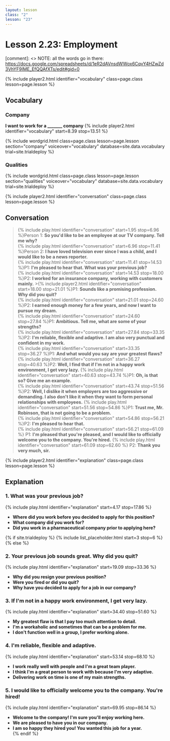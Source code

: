 ```yaml
---
layout: lesson
class: "2"
lesson: "23"
---
```



# Lesson 2.23: Employment 

[comment]: <> NOTE: all the words go in there: https://docs.google.com/spreadsheets/d/1eR2dAVnsdWWox6CqvY4HZwZd3VhYF9IME_EfQQAfXTs/edit#gid=0

{% include player2.html identifier="vocabulary" class=page.class lesson=page.lesson %}
## Vocabulary 


### Company 
**I want to work for a _______ company**
{% include player2.html identifier="vocabulary" start=8.39 stop=13.51 %}

{% include wordgrid.html 
		class=page.class 
		lesson=page.lesson 
		section="company"
		voiceover="vocabulary"
		database=site.data.vocabulary 
		trial=site.trialdeploy %}


### Qualities 

{% include wordgrid.html 
		class=page.class 
		lesson=page.lesson 
		section="qualities"
		voiceover="vocabulary"
		database=site.data.vocabulary 
		trial=site.trialdeploy %}
		

{% include player2.html identifier="conversation" class=page.class lesson=page.lesson %}

## Conversation

>{% include play.html identifier="conversation" start=1.95 stop=6.96 %}Person 1: **So you'd like to be an employee at our TV company. Tell me why?**   
>{% include play.html identifier="conversation" start=6.96  stop=11.41 %}Person 2: **I have loved television ever since I was a child, and I would like to be a news reporter.**    
>{% include play.html identifier="conversation" start=11.41  stop=14.53 %}P1: **I'm pleased to hear that. What was your previous job?**    
>{% include play.html identifier="conversation" start=14.53 stop=18.00 %}P2: **I worked for an insurance company, working with customers mainly.**  >{% include player2.html identifier="conversation" start=18.00  stop=21.01 %}P1: **Sounds like a promising profession. Why did you quit?**    
>{% include play.html identifier="conversation" start=21.01 stop=24.60 %}P2: **I earned enough money for a few years, and now I want to pursue my dream.**  
>{% include play.html identifier="conversation" start=24.60 stop=27.84 %}P1: **Ambitious. Tell me, what are some of your strengths?**    
>{% include play.html identifier="conversation" start=27.84 stop=33.35 %}P2: **I'm reliable, flexible and adaptive. I am also very punctual and confident in my work.**  
>{% include play.html identifier="conversation" start=33.35 stop=36.27 %}P1: **And what would you say are your greatest flaws?**  
>{% include play.html identifier="conversation" start=36.27 stop=40.63 %}P2: **Well, I find that if I'm not in a happy work environment, I get very lazy.** 
>{% include play.html identifier="conversation" start=40.63 stop=43.74 %}P1: **Oh, is that so? Give me an example.**  
>{% include play.html identifier="conversation" start=43.74 stop=51.56 %}P2: **Well, I dislike it when employers are too aggressive or demanding. I also don't like it when they want to form personal relationships with employees.**
>{% include play.html identifier="conversation" start=51.56 stop=54.86 %}P1: **Trust me, Mr. Robinson, that is not going to be a problem.**  
>{% include play.html identifier="conversation" start=54.86 stop=56.21 %}P2: **I'm pleased to hear that.**  
>{% include play.html identifier="conversation" start=56.21 stop=61.09 %} P1: **I'm pleased that you're pleased, and I would like to officially welcome you to the company. You're hired.**
>{% include play.html identifier="conversation" start=61.09 stop=62.60 %} P2: **Thank you very much, sir.**

{% include player2.html identifier="explanation" class=page.class lesson=page.lesson %}

## Explanation
### 1.  What was your previous job?
{% include play.html identifier="explanation" start=4.17 stop=17.86 %}
- **Where did you work before you decided to apply for this position?**
- **What company did you work for?**
- **Did you work in a pharmaceutical company prior to applying here?** 

{% if site.trialdeploy %}
  {% include list_placeholder.html start=3 stop=6 %}
  {% else %}
 

### 2. Your previous job sounds great. Why did you quit?
{% include play.html identifier="explanation" start=19.09 stop=33.36 %}
- **Why did you resign your previous position?**
- **Were you fired or did you quit?**
- **Why have you decided to apply for a job in our company?**

### 3. If I'm not in a happy work environment, I get very lazy.
{% include play.html identifier="explanation" start=34.40 stop=51.60 %}
- **My greatest flaw is that I pay too much attention to detail.**
- **I'm a workaholic and sometimes that can be a problem for me.**
- **I don't function well in a group, I prefer working alone.**

### 4. I'm reliable, flexible and adaptive.
{% include play.html identifier="explanation" start=53.14 stop=68.10 %}
- **I work really well with people and I'm a great team player.**
- **I think I'm a great person to work with because I'm very adaptive.**
- **Delivering work on time is one of my main strengths.**

### 5. I would like to officially welcome you to the company. You're hired!
{% include play.html identifier="explanation" start=69.95 stop=86.14 %}
- **Welcome to the company! I'm sure you'll enjoy working here.**
- **We are pleased to have you in our company.**
- **I am so happy they hired you! You wanted this job for a year.**  
 {% endif %}